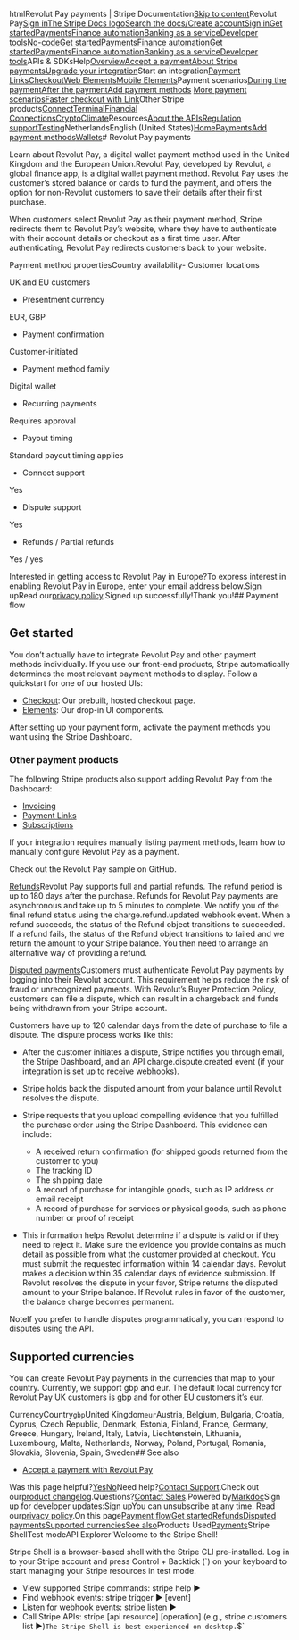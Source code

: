 htmlRevolut Pay payments | Stripe Documentation[Skip to content](#main-content)Revolut Pay[Sign in](https://dashboard.stripe.com/login?redirect=https%3A%2F%2Fdocs.stripe.com%2Fpayments%2Frevolut-pay)[The Stripe Docs logo](/)[Search the docs/](#)[Create account](https://dashboard.stripe.com/register)[Sign in](https://dashboard.stripe.com/login?redirect=https%3A%2F%2Fdocs.stripe.com%2Fpayments%2Frevolut-pay)[Get started](/get-started)[Payments](/payments)[Finance automation](/finance-automation)[Banking as a service](/financial-services)[Developer tools](/development)[No-code](/no-code)[Get started](/get-started)[Payments](/payments)[Finance automation](/finance-automation)[](#)[Get started](/get-started)[Payments](/payments)[Finance automation](/finance-automation)[Banking as a service](/financial-services)[Developer tools](/development)[](#)APIs & SDKsHelp[Overview](/docs/payments)[Accept a payment](#)[About Stripe payments](#)[Upgrade your integration](/docs/payments/upgrades)Start an integration[Payment Links](#)[Checkout](#)[Web Elements](#)[Mobile Elements](#)Payment scenarios[During the payment](#)[After the payment](#)[Add payment methods](#)
[More payment scenarios](#)[Faster checkout with Link](#)Other Stripe products[Connect](#)[Terminal](#)[Financial Connections](#)[Crypto](#)[Climate](#)Resources[About the APIs](#)[Regulation support](#)[Testing](/docs/testing)NetherlandsEnglish (United States)[](#)[](#)[Home](/docs)[Payments](/docs/payments)[Add payment methods](/docs/payments/payment-methods/overview)[Wallets](/docs/payments/wallets)# Revolut Pay payments

Learn about Revolut Pay, a digital wallet payment method used in the United Kingdom and the European Union.Revolut Pay, developed by Revolut, a global finance app, is a digital wallet payment method. Revolut Pay uses the customer’s stored balance or cards to fund the payment, and offers the option for non-Revolut customers to save their details after their first purchase.

When customers select Revolut Pay as their payment method, Stripe redirects them to Revolut Pay’s website, where they have to authenticate with their account details or checkout as a first time user. After authenticating, Revolut Pay redirects customers back to your website.

Payment method propertiesCountry availability- Customer locations

UK and EU customers


- Presentment currency

EUR, GBP


- Payment confirmation

Customer-initiated


- Payment method family

Digital wallet


- Recurring payments

Requires approval


- Payout timing

Standard payout timing applies


- Connect support

Yes


- Dispute support

Yes


- Refunds / Partial refunds

Yes / yes



Interested in getting access to Revolut Pay in Europe?To express interest in enabling Revolut Pay in Europe, enter your email address below.Sign upRead our[privacy policy](https://stripe.com/privacy).Signed up successfully!Thank you!## Payment flow

## Get started

You don’t actually have to integrate Revolut Pay and other payment methods individually. If you use our front-end products, Stripe automatically determines the most relevant payment methods to display. Follow a quickstart for one of our hosted UIs:

- [Checkout](/checkout/quickstart): Our prebuilt, hosted checkout page.
- [Elements](/payments/quickstart): Our drop-in UI components.

After setting up your payment form, activate the payment methods you want using the Stripe Dashboard.

### Other payment products

The following Stripe products also support adding Revolut Pay from the Dashboard:

- [Invoicing](/invoicing/quickstart-guide)
- [Payment Links](/payment-links)
- [Subscriptions](/billing/subscriptions/overview)

If your integration requires manually listing payment methods, learn how to manually configure Revolut Pay as a payment.

Check out the Revolut Pay sample on GitHub.

[Refunds](#refunds)Revolut Pay supports full and partial refunds. The refund period is up to 180 days after the purchase. Refunds for Revolut Pay payments are asynchronous and take up to 5 minutes to complete. We notify you of the final refund status using the charge.refund.updated webhook event. When a refund succeeds, the status of the Refund object transitions to succeeded. If a refund fails, the status of the Refund object transitions to failed and we return the amount to your Stripe balance. You then need to arrange an alternative way of providing a refund.

[Disputed payments](#disputed-payments)Customers must authenticate Revolut Pay payments by logging into their Revolut account. This requirement helps reduce the risk of fraud or unrecognized payments. With Revolut’s Buyer Protection Policy, customers can file a dispute, which can result in a chargeback and funds being withdrawn from your Stripe account.

Customers have up to 120 calendar days from the date of purchase to file a dispute. The dispute process works like this:

- After the customer initiates a dispute, Stripe notifies you through email, the Stripe Dashboard, and an API charge.dispute.created event (if your integration is set up to receive webhooks).


- Stripe holds back the disputed amount from your balance until Revolut resolves the dispute.


- Stripe requests that you upload compelling evidence that you fulfilled the purchase order using the Stripe Dashboard. This evidence can include:

  - A received return confirmation (for shipped goods returned from the customer to you)
  - The tracking ID
  - The shipping date
  - A record of purchase for intangible goods, such as IP address or email receipt
  - A record of purchase for services or physical goods, such as phone number or proof of receipt


- This information helps Revolut determine if a dispute is valid or if they need to reject it. Make sure the evidence you provide contains as much detail as possible from what the customer provided at checkout. You must submit the requested information within 14 calendar days. Revolut makes a decision within 35 calendar days of evidence submission. If Revolut resolves the dispute in your favor, Stripe returns the disputed amount to your Stripe balance. If Revolut rules in favor of the customer, the balance charge becomes permanent.



NoteIf you prefer to handle disputes programmatically, you can respond to disputes using the API.

## Supported currencies

You can create Revolut Pay payments in the currencies that map to your country. Currently, we support gbp and eur. The default local currency for Revolut Pay UK customers is gbp and for other EU customers it’s eur.

CurrencyCountry`gbp`United Kingdom`eur`Austria, Belgium, Bulgaria, Croatia, Cyprus, Czech Republic, Denmark, Estonia, Finland, France, Germany, Greece, Hungary, Ireland, Italy, Latvia, Liechtenstein, Lithuania, Luxembourg, Malta, Netherlands, Norway, Poland, Portugal, Romania, Slovakia, Slovenia, Spain, Sweden## See also

- [Accept a payment with Revolut Pay](/payments/revolut-pay/accept-a-payment)

Was this page helpful?[Yes](#)[No](#)Need help?[Contact Support](https://support.stripe.com/).Check out our[product changelog](https://stripe.com/blog/changelog).Questions?[Contact Sales](https://stripe.com/contact/sales).Powered by[Markdoc](https://markdoc.dev)Sign up for developer updates:Sign upYou can unsubscribe at any time. Read our[privacy policy](https://stripe.com/privacy).On this page[Payment flow](#payment-flow)[Get started](#get-started)[Refunds](#refunds)[Disputed payments](#disputed-payments)[Supported currencies](#supported-currencies)[See also](#see-also)Products Used[Payments](/payments)Stripe ShellTest modeAPI Explorer[](https://stripe.com/docs/stripe-cli#install)`Welcome to the Stripe Shell!

Stripe Shell is a browser-based shell with the Stripe CLI pre-installed. Log in to your
Stripe account and press Control + Backtick (`) on your keyboard to start managing your Stripe
resources in test mode.

- View supported Stripe commands: stripe help ▶️
- Find webhook events: stripe trigger ▶️ [event]
- Listen for webhook events: stripe listen ▶
- Call Stripe APIs: stripe [api resource] [operation] (e.g., stripe customers list ▶️)`The Stripe Shell is best experienced on desktop.`$`